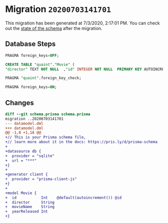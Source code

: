 # Migration `20200703141701`

This migration has been generated at 7/3/2020, 2:17:01 PM.
You can check out the [state of the schema](./schema.prisma) after the migration.

## Database Steps

```sql
PRAGMA foreign_keys=OFF;

CREATE TABLE "quaint"."Movie" (
"director" TEXT NOT NULL  ,"id" INTEGER NOT NULL  PRIMARY KEY AUTOINCREMENT,"movieName" TEXT NOT NULL  ,"yearReleased" INTEGER NOT NULL  )

PRAGMA "quaint".foreign_key_check;

PRAGMA foreign_keys=ON;
```

## Changes

```diff
diff --git schema.prisma schema.prisma
migration ..20200703141701
--- datamodel.dml
+++ datamodel.dml
@@ -1,0 +1,18 @@
+// This is your Prisma schema file,
+// learn more about it in the docs: https://pris.ly/d/prisma-schema
+
+datasource db {
+  provider = "sqlite"
+  url = "***"
+}
+
+generator client {
+  provider = "prisma-client-js"
+}
+
+model Movie {
+  id           Int    @default(autoincrement()) @id
+  director     String
+  movieName    String
+  yearReleased Int
+}
```


